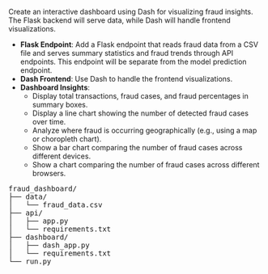 Create an interactive dashboard using Dash for visualizing fraud insights. The Flask backend will serve data, while Dash will handle frontend visualizations.

* **Flask Endpoint**: Add a Flask endpoint that reads fraud data from a CSV file and serves summary statistics and fraud trends through API endpoints.  This endpoint will be separate from the model prediction endpoint.
* **Dash Frontend**: Use Dash to handle the frontend visualizations.
* **Dashboard Insights**:
    * Display total transactions, fraud cases, and fraud percentages in summary boxes.
    * Display a line chart showing the number of detected fraud cases over time.
    * Analyze where fraud is occurring geographically (e.g., using a map or choropleth chart).
    * Show a bar chart comparing the number of fraud cases across different devices.
    * Show a chart comparing the number of fraud cases across different browsers.
 
<pre>
fraud_dashboard/
├── data/
│   └── fraud_data.csv
├── api/
│   ├── app.py
│   └── requirements.txt
├── dashboard/
│   ├── dash_app.py
│   └── requirements.txt
└── run.py
</pre>
